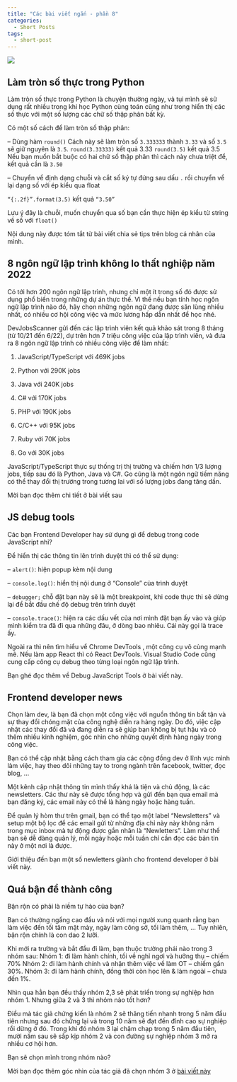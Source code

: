 ```yaml
---
title: "Các bài viết ngắn - phần 8"
categories:
  - Short Posts
tags:
  - short-post
---
```

![](assets/images/2022/08/2022-08-18-cac-bai-viet-ngan-phan-8-1.webp)

## Làm tròn số thực trong Python
Làm tròn số thực trong Python là chuyện thường ngày, và tụi mình sẽ sử dụng rất nhiều trong khi học Python cùng toán cũng như trong hiển thị các số thực với một số lượng các chữ số thập phân bất kỳ.

Có một số cách để làm tròn số thập phân:

– Dùng hàm `round()` Cách này sẽ làm tròn số `3.333333` thành `3.33` và số `3.5` sẽ giữ nguyên là `3.5`. 
`round(3.33333)` kết quả 3.33 `round(3.5)` kết quả 3.5 
Nếu bạn muốn bắt buộc có hai chữ số thập phân thì cách này chưa triệt để, kết quả cần là `3.50`

– Chuyển về định dạng chuỗi và cắt số ký tự đứng sau dấu `.` rồi chuyển về lại dạng số với ép kiểu qua float

`“{:.2f}”.format(3.5)` kết quả `“3.50”`

Lưu ý đây là chuỗi, muốn chuyển qua số bạn cần thực hiện ép kiểu từ string về số với `float()`

Nội dung này được tóm tắt từ bài viết chia sẻ tips trên blog cá nhân của mình.

## 8 ngôn ngữ lập trình không lo thất nghiệp năm 2022
Có tới hơn 200 ngôn ngữ lập trình, nhưng chỉ một ít trong số đó được sử dụng phổ biến trong những dự án thực thế.
Vì thế nếu bạn tính học ngôn ngữ lập trình nào đó, hãy chọn những ngôn ngữ đang được săn lùng nhiều nhất, có nhiều cơ hội công việc và mức lương hấp dẫn nhất để học nhé.

DevJobsScanner gửi đến các lập trình viên kết quả khảo sát trong 8 tháng (từ 10/21 đến 6/22), dự trên hơn 7 triệu công việc của lập trình viên, và đưa ra 8 ngôn ngữ lập trình có nhiều công việc để làm nhất:

1. JavaScript/TypeScript với 469K jobs

2. Python với 290K jobs

3. Java với 240K jobs

4. C# với 170K jobs

5. PHP với 190K jobs

6. C/C++ với 95K jobs

7. Ruby với 70K jobs

8. Go với 30K jobs

JavaScript/TypeScript thực sự thống trị thị trường và chiếm hơn 1/3 lượng jobs, tiếp sau đó là Python, Java và C#. Go cũng là một ngôn ngữ tiềm năng có thể thay đổi thị trường trong tương lai với số lượng jobs đang tăng dần.

Mời bạn đọc thêm chi tiết ở bài viết sau

## JS debug tools
Các bạn Frontend Developer hay sử dụng gì để debug trong code JavaScript nhỉ?

Để hiển thị các thông tin lên trình duyệt thì có thể sử dụng:

– `alert()`: hiện popup kèm nội dung

– `console.log()`: hiển thị nội dung ở “Console” của trình duyệt

– `debugger;` chỗ đặt bạn này sẽ là một breakpoint, khi code thực thi sẽ dừng lại để bắt đầu chế độ debug trên trình duyệt

– `console.trace()`: hiện ra các dấu vết của nơi mình đặt bạn ấy vào và giúp mình kiểm tra đã đi qua những đâu, ở dòng bao nhiêu. Cái này gọi là trace ấy.


Ngoài ra thì nên tìm hiểu về Chrome DevTools , một công cụ vô cùng mạnh mẽ. Nếu làm app React thì có React DevTools. Visual Studio Code cũng cung cấp công cụ debug theo từng loại ngôn ngữ lập trình.

Bạn ghé đọc thêm về Debug JavaScript Tools ở bài viết này.

## Frontend developer news
Chọn làm dev, là bạn đã chọn một công việc với nguồn thông tin bất tận và sự thay đổi chóng mặt của công nghệ diễn ra hàng ngày. Do đó, việc cập nhật các thay đổi đã và đang diễn ra sẽ giúp bạn không bị tụt hậu và có thêm nhiều kinh nghiệm, góc nhìn cho những quyết định hàng ngày trong công việc.

Bạn có thể cập nhật bằng cách tham gia các cộng đồng dev ở lĩnh vực mình làm việc, hay theo dõi những tay to trong ngành trên facebook, twitter, đọc blog, …

Một kênh cập nhật thông tin mình thấy khá là tiện và chủ động, là các newsletters. Các thư này sẽ được tổng hợp và gửi đến bạn qua email mà bạn đăng ký, các email này có thể là hàng ngày hoặc hàng tuần.

Để quản lý hòm thư trên gmail, bạn có thể tạo một label “Newsletters” và setup một bộ lọc để các email gửi từ những địa chỉ này này không nằm trong mục inbox mà tự động được gắn nhãn là “Newletters”. Làm như thế bạn sẽ dễ dàng quản lý, mỗi ngày hoặc mỗi tuần chỉ cần đọc các bản tin này ở một nơi là được.

Giới thiệu đến bạn một số newletters giành cho frontend developer ở bài viết này.

## Quá bận để thành công
Bận rộn có phải là niềm tự hào của bạn? 

Bạn có thường ngẩng cao đầu và nói với mọi người xung quanh rằng bạn làm việc đến tối tăm mặt mày, ngày làm công sở, tối làm thêm, … Tuy nhiên, bận rộn chính là con dao 2 lưỡi.

Khi mới ra trường và bắt đầu đi làm, bạn thuộc trường phái nào trong 3 nhóm sau:  Nhóm 1: đi làm hành chính, tối về nghỉ ngơi và hưởng thụ – chiếm 70%  Nhóm 2: đi làm hành chính và nhận thêm việc về làm OT – chiếm gần 30%.  Nhóm 3: đi làm hành chính, đồng thời còn học lên & làm ngoài – chưa đến 1%.

Nhìn qua hẳn bạn đều thấy nhóm 2,3 sẽ phát triển trong sự nghiệp hơn nhóm 1. Nhưng giữa 2 và 3 thì nhóm nào tốt hơn?

Điều mà tác giả chứng kiến là nhóm 2 sẽ thăng tiến nhanh trong 5 năm đầu tiên nhưng sau đó chững lại và trong 10 năm sẽ đạt đến đỉnh cao sự nghiệp rồi dừng ở đó. Trong khi đó nhóm 3 lại chậm chạp trong 5 năm đầu tiên, mười năm sau sẽ sắp kịp nhóm 2 và con đường sự nghiệp nhóm 3 mở ra nhiều cơ hội hơn.

Bạn sẽ chọn mình trong nhóm nào?

Mời bạn đọc thêm góc nhìn của tác giả đã chọn nhóm 3 ở [bài viết này](https://www.linkedin.com/posts/nguyenlonghaisharing_qu%C3%A1-b%E1%BA%ADn-%C4%91%E1%BB%83-kh%C3%B4ng-th%E1%BB%83-th%C3%A0nh-c%C3%B4ng-b%E1%BA%ADn-r%E1%BB%99n-activity-6956878997511168000-csHp)
